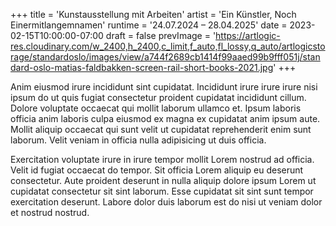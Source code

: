 +++
title = 'Kunstausstellung mit Arbeiten'
artist = 'Ein Künstler, Noch Einermitlangemnamen'
runtime = '24.07.2024 – 28.04.2025'
date = 2023-02-15T10:00:00-07:00
draft = false
prevImage = 'https://artlogic-res.cloudinary.com/w_2400,h_2400,c_limit,f_auto,fl_lossy,q_auto/artlogicstorage/standardoslo/images/view/a744f2689cb1414f99aaed99b9fff051j/standard-oslo-matias-faldbakken-screen-rail-short-books-2021.jpg'
+++

Anim eiusmod irure incididunt sint cupidatat. Incididunt irure irure irure nisi ipsum do ut quis fugiat consectetur proident cupidatat incididunt cillum. Dolore voluptate occaecat qui mollit laborum ullamco et. Ipsum laboris officia anim laboris culpa eiusmod ex magna ex cupidatat anim ipsum aute. Mollit aliquip occaecat qui sunt velit ut cupidatat reprehenderit enim sunt laborum. Velit veniam in officia nulla adipisicing ut duis officia.

Exercitation voluptate irure in irure tempor mollit Lorem nostrud ad officia. Velit id fugiat occaecat do tempor. Sit officia Lorem aliquip eu deserunt consectetur. Aute proident deserunt in nulla aliquip dolore ipsum Lorem ut cupidatat consectetur sit sint laborum. Esse cupidatat sit sint sunt tempor exercitation deserunt. Labore dolor duis laborum est do nisi ut veniam dolor et nostrud nostrud.
